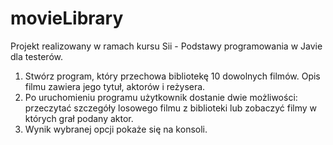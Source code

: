 # movieLibrary

Projekt realizowany w ramach kursu Sii - Podstawy programowania w Javie dla testerów.

1. Stwórz program, który przechowa bibliotekę 10 dowolnych filmów. Opis filmu zawiera jego tytuł, aktorów i reżysera.
2. Po uruchomieniu programu użytkownik dostanie dwie możliwości: przeczytać szczegóły losowego filmu z biblioteki lub zobaczyć filmy w których grał podany aktor.
3. Wynik wybranej opcji pokaże się na konsoli.